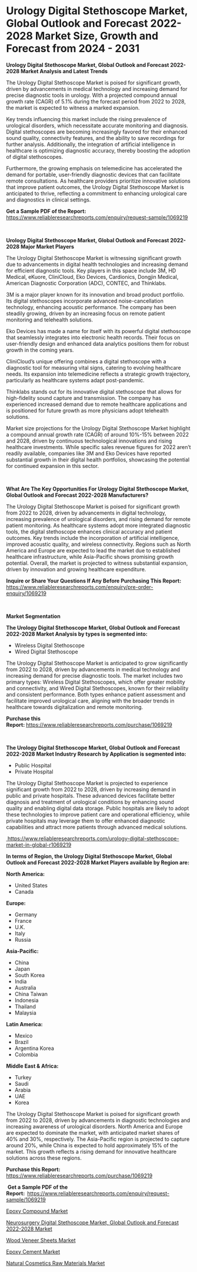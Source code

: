 <p><h1>Urology Digital Stethoscope Market, Global Outlook and Forecast 2022-2028 Market Size, Growth and Forecast from 2024 - 2031</h1></p><p><strong>Urology Digital Stethoscope Market, Global Outlook and Forecast 2022-2028 Market Analysis and Latest Trends</strong></p>
<p><p>The Urology Digital Stethoscope Market is poised for significant growth, driven by advancements in medical technology and increasing demand for precise diagnostic tools in urology. With a projected compound annual growth rate (CAGR) of 5.1% during the forecast period from 2022 to 2028, the market is expected to witness a marked expansion.</p><p>Key trends influencing this market include the rising prevalence of urological disorders, which necessitate accurate monitoring and diagnosis. Digital stethoscopes are becoming increasingly favored for their enhanced sound quality, connectivity features, and the ability to save recordings for further analysis. Additionally, the integration of artificial intelligence in healthcare is optimizing diagnostic accuracy, thereby boosting the adoption of digital stethoscopes.</p><p>Furthermore, the growing emphasis on telemedicine has accelerated the demand for portable, user-friendly diagnostic devices that can facilitate remote consultations. As healthcare providers prioritize innovative solutions that improve patient outcomes, the Urology Digital Stethoscope Market is anticipated to thrive, reflecting a commitment to enhancing urological care and diagnostics in clinical settings.</p></p>
<p><strong>Get a Sample PDF of the Report:&nbsp;</strong> <a href="https://www.reliableresearchreports.com/enquiry/request-sample/1069219">https://www.reliableresearchreports.com/enquiry/request-sample/1069219</a></p>
<p>&nbsp;</p>
<p><strong>Urology Digital Stethoscope Market, Global Outlook and Forecast 2022-2028 Major Market Players</strong></p>
<p><p>The Urology Digital Stethoscope Market is witnessing significant growth due to advancements in digital health technologies and increasing demand for efficient diagnostic tools. Key players in this space include 3M, HD Medical, eKuore, CliniCloud, Eko Devices, Cardionics, Dongjin Medical, American Diagnostic Corporation (ADC), CONTEC, and Thinklabs.</p><p>3M is a major player known for its innovation and broad product portfolio. Its digital stethoscopes incorporate advanced noise-cancellation technology, enhancing acoustic performance. The company has been steadily growing, driven by an increasing focus on remote patient monitoring and telehealth solutions.</p><p>Eko Devices has made a name for itself with its powerful digital stethoscope that seamlessly integrates into electronic health records. Their focus on user-friendly design and enhanced data analytics positions them for robust growth in the coming years.</p><p>CliniCloud’s unique offering combines a digital stethoscope with a diagnostic tool for measuring vital signs, catering to evolving healthcare needs. Its expansion into telemedicine reflects a strategic growth trajectory, particularly as healthcare systems adapt post-pandemic.</p><p>Thinklabs stands out for its innovative digital stethoscope that allows for high-fidelity sound capture and transmission. The company has experienced increased demand due to remote healthcare applications and is positioned for future growth as more physicians adopt telehealth solutions.</p><p>Market size projections for the Urology Digital Stethoscope Market highlight a compound annual growth rate (CAGR) of around 10%-15% between 2022 and 2028, driven by continuous technological innovations and rising healthcare investments. While specific sales revenue figures for 2022 aren’t readily available, companies like 3M and Eko Devices have reported substantial growth in their digital health portfolios, showcasing the potential for continued expansion in this sector.</p></p>
<p>&nbsp;</p>
<p><strong>What Are The Key Opportunities For Urology Digital Stethoscope Market, Global Outlook and Forecast 2022-2028 Manufacturers?</strong></p>
<p><p>The Urology Digital Stethoscope Market is poised for significant growth from 2022 to 2028, driven by advancements in digital technology, increasing prevalence of urological disorders, and rising demand for remote patient monitoring. As healthcare systems adopt more integrated diagnostic tools, the digital stethoscope enhances clinical accuracy and patient outcomes. Key trends include the incorporation of artificial intelligence, improved acoustic quality, and wireless connectivity. Regions such as North America and Europe are expected to lead the market due to established healthcare infrastructure, while Asia-Pacific shows promising growth potential. Overall, the market is projected to witness substantial expansion, driven by innovation and growing healthcare expenditure.</p></p>
<p><strong>Inquire or Share Your Questions If Any Before Purchasing This Report:</strong> <a href="https://www.reliableresearchreports.com/enquiry/pre-order-enquiry/1069219">https://www.reliableresearchreports.com/enquiry/pre-order-enquiry/1069219</a></p>
<p>&nbsp;</p>
<p><strong>Market Segmentation</strong></p>
<p><strong>The Urology Digital Stethoscope Market, Global Outlook and Forecast 2022-2028 Market Analysis by types is segmented into:</strong></p>
<p><ul><li>Wireless Digital Stethoscope</li><li>Wired Digital Stethoscope</li></ul></p>
<p><p>The Urology Digital Stethoscope Market is anticipated to grow significantly from 2022 to 2028, driven by advancements in medical technology and increasing demand for precise diagnostic tools. The market includes two primary types: Wireless Digital Stethoscopes, which offer greater mobility and connectivity, and Wired Digital Stethoscopes, known for their reliability and consistent performance. Both types enhance patient assessment and facilitate improved urological care, aligning with the broader trends in healthcare towards digitalization and remote monitoring.</p></p>
<p><strong>Purchase this Report:&nbsp;</strong><a href="https://www.reliableresearchreports.com/purchase/1069219">https://www.reliableresearchreports.com/purchase/1069219</a></p>
<p>&nbsp;</p>
<p><strong>The Urology Digital Stethoscope Market, Global Outlook and Forecast 2022-2028 Market Industry Research by Application is segmented into:</strong></p>
<p><ul><li>Public Hospital</li><li>Private Hospital</li></ul></p>
<p><p>The Urology Digital Stethoscope Market is projected to experience significant growth from 2022 to 2028, driven by increasing demand in public and private hospitals. These advanced devices facilitate better diagnosis and treatment of urological conditions by enhancing sound quality and enabling digital data storage. Public hospitals are likely to adopt these technologies to improve patient care and operational efficiency, while private hospitals may leverage them to offer enhanced diagnostic capabilities and attract more patients through advanced medical solutions.</p></p>
<p><a href="https://www.reliableresearchreports.com/urology-digital-stethoscope-market-in-global-r1069219">&nbsp;https://www.reliableresearchreports.com/urology-digital-stethoscope-market-in-global-r1069219</a></p>
<p><strong>In terms of Region, the Urology Digital Stethoscope Market, Global Outlook and Forecast 2022-2028 Market Players available by Region are:</strong></p>
<p>
    <p> <strong> North America: </strong>
        <ul>
            <li>United States</li>
            <li>Canada</li>
        </ul>
        </p> 
    <p> <strong> Europe: </strong>
        <ul>
            <li>Germany</li>
            <li>France</li>
            <li>U.K.</li>
            <li>Italy</li>
            <li>Russia</li>
        </ul>
        </p> 
    <p> <strong> Asia-Pacific: </strong>
        <ul>
            <li>China</li>
            <li>Japan</li>
            <li>South Korea</li>
            <li>India</li>
            <li>Australia</li>
            <li>China Taiwan</li>
            <li>Indonesia</li>
            <li>Thailand</li>
            <li>Malaysia</li>
        </ul>
        </p> 
    <p> <strong> Latin America: </strong>
        <ul>
            <li>Mexico</li>
            <li>Brazil</li>
            <li>Argentina Korea</li>
            <li>Colombia</li>
        </ul>
        </p> 
    <p> <strong> Middle East & Africa: </strong>
        <ul>
            <li>Turkey</li>
            <li>Saudi</li>
            <li>Arabia</li>
            <li>UAE</li>
            <li>Korea</li>
        </ul>
    </p>
    </p>
<p><p>The Urology Digital Stethoscope Market is poised for significant growth from 2022 to 2028, driven by advancements in diagnostic technologies and increasing awareness of urological disorders. North America and Europe are expected to dominate the market, with anticipated market shares of 40% and 30%, respectively. The Asia-Pacific region is projected to capture around 20%, while China is expected to hold approximately 15% of the market. This growth reflects a rising demand for innovative healthcare solutions across these regions.</p></p>
<p><strong>Purchase this Report: </strong><a href="https://www.reliableresearchreports.com/purchase/1069219">https://www.reliableresearchreports.com/purchase/1069219</a></p>
<p>&nbsp;<strong>Get a Sample PDF of the Report:&nbsp;&nbsp;</strong><a href="https://www.reliableresearchreports.com/enquiry/request-sample/1069219">https://www.reliableresearchreports.com/enquiry/request-sample/1069219</a></p>
<p><strong></strong></p>
<p><p><a href="https://issuu.com/reportprime-2/docs/epoxy-compound-market-size-2030.ppt_e419ab6cfdaec0">Epoxy Compound Market</a></p><p><a href="https://github.com/LacThu1/Market-Research-Report-List-1/blob/main/neurosurgery-digital-stethoscope-market-global-outlook-and-forecast-2022-2028-market.md">Neurosurgery Digital Stethoscope Market, Global Outlook and Forecast 2022-2028 Market</a></p><p><a href="https://medium.com/@sofie-mulder/the-wood-veneer-sheets-market-has-experienced-impressive-growth-in-recent-years-expanding-its-f2a6c52aaf09">Wood Veneer Sheets Market</a></p><p><a href="https://issuu.com/reportprime-2/docs/epoxy-cement-market-size-2030.pptx_e778e23501a650">Epoxy Cement Market</a></p><p><a href="https://medium.com/@gabrieluffman5656/the-natural-cosmetics-raw-materials-market-has-experienced-impressive-growth-in-recent-years-255bfa6a2695">Natural Cosmetics Raw Materials Market</a></p></p>